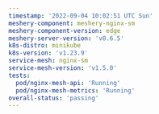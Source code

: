 ```yaml
---
timestamp: '2022-09-04 10:02:51 UTC Sun'
meshery-component: meshery-nginx-sm
meshery-component-version: edge
meshery-server-version: 'v0.6.5'
k8s-distro: minikube
k8s-version: 'v1.23.9'
service-mesh: nginx-sm
service-mesh-version: 'v1.5.0'
tests:
  pod/nginx-mesh-api: 'Running'
  pod/nginx-mesh-metrics: 'Running'
overall-status: 'passing'
---
```

